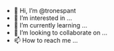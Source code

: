 - 👋 Hi, I’m @tronespant
- 👀 I’m interested in ...
- 🌱 I’m currently learning ...
- 💞️ I’m looking to collaborate on ...
- 📫 How to reach me ...

<!---
tronespant/tronespant is a ✨ special ✨ repository because its `README.md` (this file) appears on your GitHub profile.
You can click the Preview link to take a look at your changes.
--->
